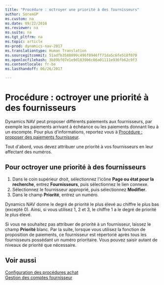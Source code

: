 ```yaml
---
title: "Procédure : octroyer une priorité à des fournisseurs"
author: SorenGP
ms.custom: na
ms.date: 09/22/2016
ms.reviewer: na
ms.suite: na
ms.tgt_pltfrm: na
ms.topic: article
ms-prod: dynamics-nav-2017
ms.translationtype: Human Translation
ms.sourcegitcommit: 51adfb3588099c496f0946ff71da5c6fe518f070
ms.openlocfilehash: 3b89bf07e1e9d1839b6c86a01111e936fb62c9f3
ms.contentlocale: fr-be
ms.lasthandoff: 06/26/2017

---
```


# <a name="how-to-prioritize-vendors"></a>Procédure : octroyer une priorité à des fournisseurs
Dynamics NAV peut proposer différents paiements aux fournisseurs, par exemple les paiements arrivant à échéance ou les paiements donnant lieu à un escompte. Pour plus d'informations, reportez vous à [Procédure : proposer des paiements fournisseur](payables-how-suggest-vendor-payments.md).

Tout d'abord, vous devez attribuer une priorité à vos fournisseurs en leur affectant des numéros.

## <a name="to-prioritize-vendors"></a>Pour octroyer une priorité à des fournisseurs
1. Dans le coin supérieur droit, sélectionnez l'icône **Page ou état pour la recherche**, entrez **Fournisseurs**, puis sélectionnez le lien connexe.
2. Sélectionnez le fournisseur approprié, puis sélectionnez **Modifier**.
3. Dans le champ **Priorité**, entrez un numéro.

Dynamics NAV donne le degré de priorité le plus élevé au chiffre le plus bas (excepté 0). Ainsi, si vous utilisez 1, 2 et 3, le chiffre 1 a le degré de priorité le plus élevé.

Si vous ne souhaitez pas attribuer de priorité à un fournisseur, laissez le champ **Priorité** blanc. Par la suite, lorsque vous utilisez la fonction de proposition de paiements, ce fournisseur est répertorié après tous les fournisseurs possédant un numéro prioritaire. Vous pouvez saisir autant de niveaux de priorité que nécessaire.

## <a name="see-also"></a>Voir aussi
[Configuration des procédures achat](purchasing-setup-purchasing.md)  
[Gestion des comptes fournisseur](payables-manage-payables.md)

